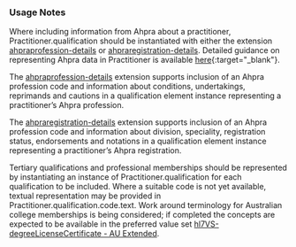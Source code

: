 ### Usage Notes
Where including information from Ahpra about a practitioner, Practitioner.qualification should be instantiated with either the extension [ahpraprofession-details](StructureDefinition-ahpraprofession-details.html) or [ahpraregistration-details](StructureDefinition-ahpraregistration-details.html). Detailed guidance on representing Ahpra data in Practitioner is available [here](http://hl7.org.au/notes/ahpra-registration-number/index.html){:target="_blank"}.

The [ahpraprofession-details](StructureDefinition-ahpraprofession-details.html) extension supports inclusion of an Ahpra profession code and information about conditions, undertakings, reprimands and cautions in a qualification element instance representing a practitioner’s Ahpra profession.

The [ahpraregistration-details](StructureDefinition-ahpraregistration-details.html) extension supports inclusion of an Ahpra profession code and information about division, speciality, registration status, endorsements and notations in a qualification element instance representing a practitioner’s Ahpra registration.

Tertiary qualifications and professional memberships should be represented by instantiating an instance of Practitioner.qualification for each qualification to be included. Where a suitable code is not yet available, textual representation may be provided in Practitioner.qualification.code.text. Work around terminology for Australian college memberships is being considered; if completed the concepts are expected to be available in the preferred value set [hl7VS-degreeLicenseCertificate - AU Extended](ValueSet-au-v2-0360-extended.html).
